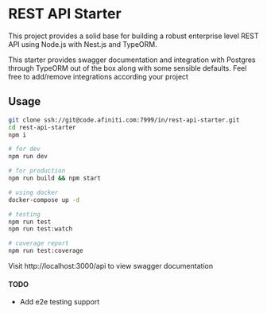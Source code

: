 # REST API Starter

This project provides a solid base for building a robust enterprise level REST API using Node.js with Nest.js and TypeORM.

This starter provides swagger documentation and integration with Postgres through TypeORM out of the box along with some sensible defaults. Feel free to add/remove integrations according your project

## Usage

```sh
git clone ssh://git@code.afiniti.com:7999/in/rest-api-starter.git
cd rest-api-starter
npm i

# for dev
npm run dev

# for production
npm run build && npm start

# using docker
docker-compose up -d

# testing
npm run test
npm run test:watch

# coverage report
npm run test:coverage
```

Visit http://localhost:3000/api to view swagger documentation

#### TODO
- Add e2e testing support
